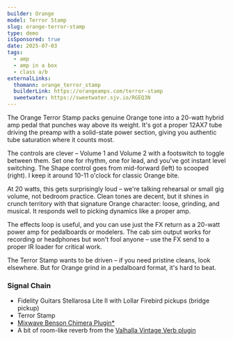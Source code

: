 ```yaml
---
builder: Orange
model: Terror Stamp
slug: orange-terror-stamp
type: demo
isSponsored: true
date: 2025-07-03
tags:
  - amp
  - amp in a box
  - class a/b
externalLinks:
  thomann: orange_terror_stamp
  builderLink: https://orangeamps.com/terror-stamp
  sweetwater: https://sweetwater.sjv.io/RGEQ3N
---
```


The Orange Terror Stamp packs genuine Orange tone into a 20-watt hybrid amp pedal that punches way above its weight. It's got a proper 12AX7 tube driving the preamp with a solid-state power section, giving you authentic tube saturation where it counts most.

The controls are clever – Volume 1 and Volume 2 with a footswitch to toggle between them. Set one for rhythm, one for lead, and you've got instant level switching. The Shape control goes from mid-forward (left) to scooped (right). I keep it around 10-11 o'clock for classic Orange bite.

At 20 watts, this gets surprisingly loud – we're talking rehearsal or small gig volume, not bedroom practice. Clean tones are decent, but it shines in crunch territory with that signature Orange character: loose, grinding, and musical. It responds well to picking dynamics like a proper amp.

The effects loop is useful, and you can use just the FX return as a 20-watt power amp for pedalboards or modelers. The cab sim output works for recording or headphones but won't fool anyone – use the FX send to a proper IR loader for critical work.

The Terror Stamp wants to be driven – if you need pristine cleans, look elsewhere. But for Orange grind in a pedalboard format, it's hard to beat.

### Signal Chain

- Fidelity Guitars Stellarosa Lite II with Lollar Firebird pickups (bridge pickup)
- Terror Stamp
- [Mixwave Benson Chimera Plugin*](https://sweetwater.sjv.io/B0N2PL)
- A bit of room-like reverb from the [Valhalla Vintage Verb plugin](https://valhalladsp.com/shop/reverb/valhalla-vintage-verb/)
